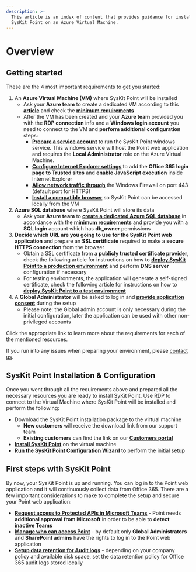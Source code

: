 ```yaml
---
description: >-
  This article is an index of content that provides guidance for installing
  SysKit Point on an Azure Virtual Machine.
---
```


# Overview

## Getting started

These are the 4 most important requirements to get you started:

1. An **Azure Virtual Machine \(VM\)** where SysKit Point will be installed
   * Ask your **Azure team** to create a dedicated VM according to this [**article**](create-azure-vm.md) and check the [**minimum requirements**](hardware-software-requirements.md#azure-virtual-machine-requirements) 
   * After the VM has been created and your **Azure team** provided you with the **RDP connection** info and a **Windows login account** you need to connect to the VM and **perform additional configuration** steps:
     * [**Prepare a service account**](additional-vm-configuration.md#service-account) to run the SysKit Point windows service. This windows service will host the Point web application and requires the **Local Administrator** role on the Azure Virtual Machine.
     * [**Configure Internet Explorer settings**](additional-vm-configuration.md#configure-internet-explorer-settings) to add the **Office 365 login page to Trusted sites** and **enable JavaScript execution** inside Internet Explorer
     * [**Allow network traffic through**](additional-vm-configuration.md#configure-windows-firewall) the Windows Firewall on port 443 \(default port for HTTPS\) 
     * [**Install a compatible browser**](additional-vm-configuration.md#install-a-compatible-browser) so SysKit Point can be accessed locally from the VM
2. **Azure SQL database** where SysKit Point will store its data
   * Ask your **Azure team** to [**create a dedicated Azure SQL database**](create-azure-sql-database.md) in accordance with the [**minimum requirements**](hardware-software-requirements.md#azure-sql-database-requirements) and provide you with a **SQL login** account which has **db\_owner** permissions  
3. **Decide which URL are you going to use for the SysKit Point web application** and prepare an **SSL certificate** required to make a **secure HTTPS connection** from the browser
   * Obtain a SSL certificate from a **publicly trusted certificate provider**, check the following article for instructions on how to [**deploy SysKit Point to a production environment**](ssl-certificate.md#deploy-syskit-point-to-a-production-environment) and perform **DNS server** configuration if necessary    
   * For testing environments, the application will generate a self-signed certificate, check the following article for instructions on how to [**deploy SysKit Point to a test environment**](ssl-certificate.md#deploy-syskit-point-to-a-test-environment)
4. A **Global Administrator** will be asked to log in and [**provide application consent**](../../requirements/permission-requirements.md#global-administrator) during the setup
   * Please note: the Global admin account is only necessary during the initial configuration, later the application can be used with other non-privileged accounts

Click the appropriate link to learn more about the requirements for each of the mentioned resources.

If you run into any issues when preparing your environment, please [contact us](https://www.syskit.com/contact-us/).

## SysKit Point Installation & Configuration

Once you went through all the requirements above and prepared all the necessary resources you are ready to install SyKit Point. Use RDP to connect to the Virtual Machine where SysKit Point will be installed and perform the following:

* Download the SysKit Point installation package to the virtual machine
  * **New customers** will receive the download link from our support team
  * **Existing customers** can find the link on our [**Customers portal**](https://my.syskit.com/)
* [**Install SysKit Point**](https://github.com/SysKitTeam/docs-point/tree/7e90de9712318651405813e82777e5dd7ecf54b6/installation-and-configuration/deploy-to-azure/install-syskit-point-on-azure-vm/README.md#install-syskit-point) on the virtual machine
* [**Run the SysKit Point Configuration Wizard**](https://github.com/SysKitTeam/docs-point/tree/7e90de9712318651405813e82777e5dd7ecf54b6/installation-and-configuration/deploy-to-azure/install-syskit-point-on-azure-vm/README.md#configure-syskit-point) to perform the initial setup

## First steps with SysKit Point

By now, your SysKit Point is up and running. You can log in to the Point web application and it will continuously collect data from Office 365. There are a few important considerations to make to complete the setup and secure your Point web application:

* [**Request access to Protected APIs in Microsoft Teams**](../../common-tasks/microsoft-teams-activity.md) - Point needs **additional approval from Microsoft** in order to be able to **detect inactive Teams**
* [**Manage who can access Point**](../enable-role-based-access.md) - by default only **Global Administrators** and **SharePoint admins** have the rights to log in to the Point web application
* [**Setup data retention for Audit logs**](../customize-audit-logs-collection.md#audit-logs-settings) - depending on your company policy and available disk space, set the data retention policy for Office 365 audit logs stored locally

